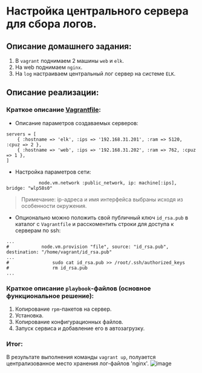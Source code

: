 # Настройка центрального сервера для сбора логов.

## Описание домашнего задания:
1. В `vagrant` поднимаем 2 машины `web` и `elk`.
2. На web поднимаем `nginx`.
3. На `log` настраиваем центральный лог сервер на системе `ELK`.

## Описание реализации:

### Краткое описание [Vagrantfile](https://github.com/shulgazavr/logs/blob/main/Vagrantfile):
- Описание параметров создаваемых серверов:
```
servers = [
    { :hostname => 'elk', :ips => '192.168.31.201', :ram => 5120, :cpuz => 2 },
    { :hostname => 'web', :ips => '192.168.31.202', :ram => 762, :cpuz => 1 },
]
```

- Настройка параметров сети:
```
            node.vm.network :public_network, ip: machine[:ips], bridge: "wlp58s0"
```

> Примечание: ip-адреса и имя интерфейса выбраны исходя из особенности окружения.

- Опционально можно положить свой публичный ключ `id_rsa.pub` в каталог с `Vagrantfile` и расскоментить строки для доступа к серверам по ssh:
```
...
#            node.vm.provision "file", source: "id_rsa.pub", destination: "/home/vagrant/id_rsa.pub"
...
#                sudo cat id_rsa.pub >> /root/.ssh/authorized_keys
#                rm id_rsa.pub
...
```
### Краткое описание `playbook`-файлов (основное функциональное решение):
1. Копирование `rpm`-пакетов на сервер.
2. Установка.
3. Копирование конфигурационных файлов.
4. Запуск сервиса и добавление его в автозагрузку.

### Итог:
В результате выполнения команды `vagrant up`, полуается централизованное место хранения лог-файлов 'nginx'.
![image](https://user-images.githubusercontent.com/105816449/221717011-63a9db92-f449-46ee-9902-3699357890e5.png)

